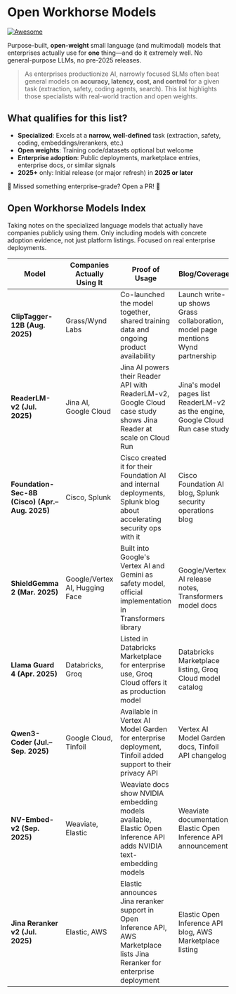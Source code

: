 # Open Workhorse Models

[![Awesome](https://awesome.re/badge.svg)](https://awesome.re)

Purpose-built, **open-weight** small language (and multimodal) models that enterprises actually use for **one** thing—and do it extremely well. No general-purpose LLMs, no pre-2025 releases.

> As enterprises productionize AI, narrowly focused SLMs often beat general models on **accuracy, latency, cost, and control** for a given task (extraction, safety, coding agents, search). This list highlights those specialists with real-world traction and open weights.

## What qualifies for this list?

- **Specialized**: Excels at a **narrow, well-defined** task (extraction, safety, coding, embeddings/rerankers, etc.)
- **Open weights**: Training code/datasets optional but welcome
- **Enterprise adoption**: Public deployments, marketplace entries, enterprise docs, or similar signals
- **2025+** only: Initial release (or major refresh) in **2025 or later**

🚧 Missed something enterprise-grade? Open a PR! 🚧

## Open Workhorse Models Index

Taking notes on the specialized language models that actually have companies publicly using them. Only including models with concrete adoption evidence, not just platform listings. Focused on real enterprise deployments.

| Model | Companies Actually Using It | Proof of Usage | Blog/Coverage | Key Notes |
|-------|-----------------------------|----------------|---------------|-----------|
| **ClipTagger-12B (Aug. 2025)** | Grass/Wynd Labs | Co-launched the model together, shared training data and ongoing product availability | Launch write-up shows Grass collaboration, model page mentions Wynd partnership | Video tagging specialist that a company co-developed |
| **ReaderLM-v2 (Jul. 2025)** | Jina AI, Google Cloud | Jina AI powers their Reader API with ReaderLM-v2, Google Cloud case study shows Jina Reader at scale on Cloud Run | Jina's model pages list ReaderLM-v2 as the engine, Google Cloud Run case study | HTML-to-Markdown conversion used in production by Jina and scaled on Google Cloud |
| **Foundation-Sec-8B (Cisco) (Apr.–Aug. 2025)** | Cisco, Splunk | Cisco created it for their Foundation AI and internal deployments, Splunk blog about accelerating security ops with it | Cisco Foundation AI blog, Splunk security operations blog | Cybersecurity model with real SOC deployment by Splunk |
| **ShieldGemma 2 (Mar. 2025)** | Google/Vertex AI, Hugging Face | Built into Google's Vertex AI and Gemini as safety model, official implementation in Transformers library | Google/Vertex AI release notes, Transformers model docs | Safety classifier used by Google themselves in their AI stack |
| **Llama Guard 4 (Apr. 2025)** | Databricks, Groq | Listed in Databricks Marketplace for enterprise use, Groq Cloud offers it as production model | Databricks Marketplace listing, Groq Cloud model catalog | Safety guardrails used by major cloud/AI platforms |
| **Qwen3-Coder (Jul.–Sep. 2025)** | Google Cloud, Tinfoil | Available in Vertex AI Model Garden for enterprise deployment, Tinfoil added support to their privacy API | Vertex AI Model Garden docs, Tinfoil API changelog | Coding model with enterprise API integration by Tinfoil |
| **NV-Embed-v2 (Sep. 2025)** | Weaviate, Elastic | Weaviate docs show NVIDIA embedding models available, Elastic Open Inference API adds NVIDIA text-embedding models | Weaviate documentation, Elastic Open Inference API announcement | RAG embeddings used by vector database companies |
| **Jina Reranker v2 (Jul. 2025)** | Elastic, AWS | Elastic announces Jina reranker support in Open Inference API, AWS Marketplace lists Jina Reranker for enterprise deployment | Elastic Open Inference API blog, AWS Marketplace listing | Search reranking used by enterprise search platforms |